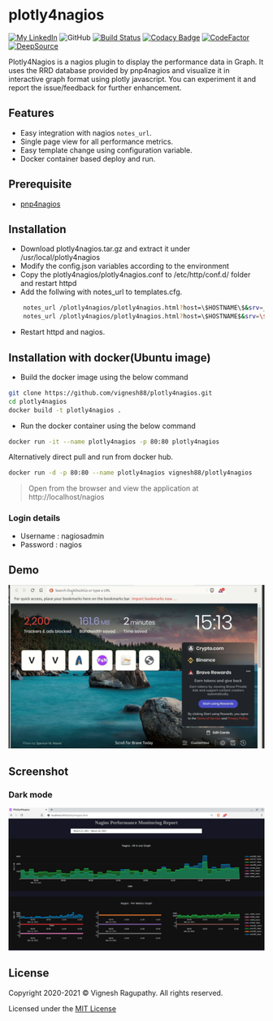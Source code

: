 # plotly4nagios

[![My LinkedIn](https://img.shields.io/badge/LinkedIn%20Profile-Vignesh-blue?logo=linkedin)](https://www.linkedin.com/in/vignesh88/)
![GitHub](https://img.shields.io/github/license/vignesh88/plotly4nagios)
[![Build Status](https://travis-ci.com/vignesh88/plotly4nagios.svg?branch=main)](https://travis-ci.com/vignesh88/plotly4nagios)
[![Codacy Badge](https://api.codacy.com/project/badge/Grade/b5584b07ff944a77a9e1fcd0951c2eb8)](https://app.codacy.com/gh/vignesh88/plotly4nagios?utm_source=github.com&utm_medium=referral&utm_content=vignesh88/plotly4nagios&utm_campaign=Badge_Grade_Settings)
[![CodeFactor](https://www.codefactor.io/repository/github/vignesh88/plotly4nagios/badge)](https://www.codefactor.io/repository/github/vignesh88/plotly4nagios)
[![DeepSource](https://deepsource.io/gh/vignesh88/plotly4nagios.svg/?label=active+issues&show_trend=true)](https://deepsource.io/gh/vignesh88/plotly4nagios/?ref=repository-badge)

Plotly4Nagios is a nagios plugin to display the performance data in Graph. It uses the RRD database provided by pnp4nagios and visualize it in interactive graph format using plotly javascript. You can experiment it and report the issue/feedback for further enhancement.

## Features

- Easy integration with nagios `notes_url`.
- Single page view for all performance metrics.
- Easy template change using configuration variable.
- Docker container based deploy and run.

## Prerequisite

- [pnp4nagios](https://support.nagios.com/kb/article/nagios-core-performance-graphs-using-pnp4nagios-801.html)

## Installation

- Download plotly4nagios.tar.gz and extract it under /usr/local/plotly4nagios
- Modify the config.json variables according to the environment
- Copy the plotly4nagios/plotly4nagios.conf to /etc/http/conf.d/ folder and restart httpd
- Add the follwing with  notes_url to templates.cfg.

``` bash
    notes_url /plotly4nagios/plotly4nagios.html?host=\$HOSTNAME\$&srv=_HOST_
    notes_url /plotly4nagios/plotly4nagios.html?host=\$HOSTNAME$&srv=\$SERVICEDESC$
```

- Restart httpd and nagios.

## Installation with docker(Ubuntu image)

- Build the docker image using the below command

```bash
git clone https://github.com/vignesh88/plotly4nagios.git
cd plotly4nagios
docker build -t plotly4nagios .
```

- Run the docker container using the below command

```bash
docker run -it --name plotly4nagios -p 80:80 plotly4nagios
```

Alternatively direct pull and run from docker hub.

```bash
docker run -d -p 80:80 --name plotly4nagios vignesh88/plotly4nagios
```

> Open from the browser and view the application at http://localhost/nagios

### Login details

- Username : nagiosadmin
- Password : nagios

## Demo

!['demo'](https://raw.githubusercontent.com/vignesh88/plotly4nagios/main/img/plotly4nagios.gif)

## Screenshot

### Dark mode

!['Dark mode'](https://raw.githubusercontent.com/vignesh88/plotly4nagios/main/img/screenshot_darkmode.png)

## License

Copyright 2020-2021 © Vignesh Ragupathy. All rights reserved.

Licensed under the [MIT License](https://github.com/vignesh88/plotly4nagios/blob/ed09f8d687014107c8002d92acbc7acd2f62468a/LICENSE)